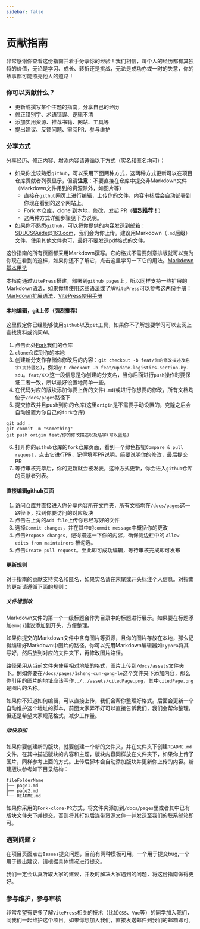 ```yaml
---
sidebar: false
---
```

# 贡献指南

非常感谢你查看这份指南并着手分享你的经验！我们相信，每个人的经历都有其独特的价值，无论是学习、成长、转折还是挑战，无论是成功亦或一时的失意，你的故事都可能照亮他人的道路！

### 你可以贡献什么？
- 更新或撰写某个主题的指南，分享自己的经历
- 修正错别字、术语错误、逻辑不清
- 添加实用资源、推荐书籍、网站、工具等
- 提出建议、反馈问题、审阅PR、参与维护

### 分享方式

分享经历、修正内容、增添内容请遵循以下方式（实名和匿名均可）：
- 如果你比较熟悉`github`，可以采用下面两种方式，这两种方式更新可以在项目仓库贡献者列表显示，但请**注意**：不要直接在仓库中提交非Markdown文件（Markdown文件用到的资源除外，如图片等）
	- 直接在`github`网页上进行编辑，上传你的文件，内容审核后会自动部署到你现在看到的这个网站上。
	- Fork 本仓库，clone 到本地，修改，发起 PR（**强烈推荐！**）
	- 这两种方式详细步骤见下方说明。
- 如果你不熟悉`github`，可以将你提供的内容发送到邮箱： SDUCSGuide@163.com，我们会为你上传。建议用Markdown（`.md`后缀）文件，使用其他文件也可，最好不要发送pdf格式的文件。

这份指南的所有页面都采用Markdown撰写。它的格式不需要刻意排版就可以变为你现在看到的这样，如果你还不了解它，点击这里学习一下它的用法。[Markdown基本用法](https://markdown.com.cn/basic-syntax/)

本指南通过`VitePress`搭建，部署到`github pages`上，所以同样支持一些扩展的Markdown语法，如果你想使用这些语法或了解`VitePress`可以参考这两份手册：[Markdown扩展语法](https://vitepress.dev/zh/guide/markdown)、[VitePress使用手册](https://vitepress.dev/zh/)
####  本地编辑，git上传（强烈推荐）
这里假定你已经能够使用`github`以及`git`工具，如果你不了解想要学习可以去网上查找资料或询问AI。
1. 点击此处[Fork](https://github.com/SDUCSGuide/SDUCSGuide/fork)我们的仓库
2. `clone`仓库到你的本地
3. 创建新分支作存储你修改后的内容：`git checkout -b feat/你的修改描述及名字(支持匿名)`，例如`git checkout -b feat/update-logistics-section-by-sdu`。`feat/XXX`这一段信息是你创建的分支名，当你后面进行`push`操作时要保证二者一致，所以最好设置地简单一些。
4. 在代码对应的版块添加你要上传的文件(`.md`)或进行你想要的修改，所有文档均位于`/docs/pages`路径下
5. 提交修改并且push到你的仓库(这里`origin`是不需要手动设置的，克隆之后会自动设置为你自己的`fork`仓库)
```
git add .
git commit -m "something"
git push origin feat/你的修改描述以及名字(可以匿名)
```
6. 打开你的`github`仓库的`fork`仓库页面，看到一个绿色按钮`Compare & pull request`，点击它进行PR，记得填写PR说明，简要说明你的修改，最后提交PR
7. 等待审核完毕后，你的更新就会被发表，这种方式更新，你会进入`github`仓库的贡献者列表。
#### 直接编辑github页面
1. 访问[仓库](https://github.com/SDUCSGuide/SDUCSGuide)并直接进入你分享内容所在文件夹，所有文档均在`/docs/pages`这一路径下，找到你要访问的对应版块
2. 点击右上角的`Add file`上传你已经写好的文件
3. 选择`Commit changes`，并在其中的`commit message`中概括你的更改
4. 点击`Propose changes`，记得描述一下你的内容，确保侧边栏中的 `Allow edits from maintainers` 被勾选。
5. 点击`Create pull request`。至此即可成功编辑，等待审核完成即可发布
#### 更新规则
对于指南的贡献支持实名和匿名，如果实名请在末尾或开头标注个人信息。对指南的更新请遵循下面的规则：
##### 文件增删改
Markdown文件的第一个一级标题会作为目录中的标题进行展示。如果要在标题添加`emoji`建议添加到开头，方便整理。

如果你提交的Markdown文件中含有图片等资源，且你的图片存放在本地，那么记得编辑好Markdown中图片的路径。你可以先用Markdown编辑器如`Typora`将其写好，然后放到对应的文件夹下，再修改图片路径。

路径采用从当前文件夹使用相对地址的格式，图片上传到`/docs/assets`文件夹下。例如你要在`/docs/pages/1sheng-cun-gong-le`这个文件夹下添加内容，那么你引用的图片的地址应该写作`../../assets/citedPage.png`，其中`citedPage.png`是图片的名称。

如果你不知道如何编辑，可以直接上传，我们会帮你整理好格式。后面会更新一个自动维护这个地址的脚本，前面大家弄不好可以直接告诉我们，我们会帮你整理。但还是希望大家规范格式，减少工作量。

##### 版块添加
如果你要创建新的版块，就要创建一个新的文件夹，并在文件夹下创建`README.md`文件，在其中描述版块的内容和主题，版块内容同样放在文件夹下，如果你上传了图片，同样参考上面的方式。上传后脚本会自动添加版块并更新你上传的内容。新建版块参考如下目录结构：
```
fileFolderName
├── page1.md
├── page2.md
└── README.md
```
如果你采用的`Fork-clone-PR`方式，将文件夹添加到`/docs/pages`里或者其中已有版块文件夹下并提交。否则将其打包后连带资源文件一并发送至我们的联系邮箱即可。

### 遇到问题？

在项目页面点击`Issues`提交问题，目前有两种模板可用，一个用于提交bug,一个用于提出建议，请根据具体情况进行提交。

我们一定会认真听取大家的建议，并及时解决大家遇到的问题，将这份指南做得更好。

### 参与维护，参与审核

非常希望有更多了解`VitePress`相关的技术（比如`CSS`、`Vue`等）的同学加入我们，同我们一起维护这个项目。如果你想加入我们，直接发送邮件到我们的邮箱即可。